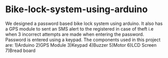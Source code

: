 # Bike-lock-system-using-arduino
We designed a password based bike lock system using arduino.
It also has a GPS module to sent an SMS alert to the registered in case of theft i.e when 3 incorrect attempts are made when entering the password.
Password is entered using a keypad.
The components used in this project are:
1)Arduino
2)GPS Module
3)Keypad
4)Buzzer
5)Motor
6)LCD Screen
7)Bread board
